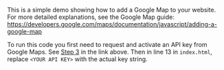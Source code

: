 This is a simple demo showing how to add a Google Map to your website. For more detailed explanations, see the Google Map guide: https://developers.google.com/maps/documentation/javascript/adding-a-google-map

To run this code you first need to request and activate an API key from Google Maps. See [Step 3](https://developers.google.com/maps/documentation/javascript/adding-a-google-map#step_3_get_an_api_key) in the link above. Then in line 13 in `index.html`, replace `<YOUR API KEY>` with the actual key string.